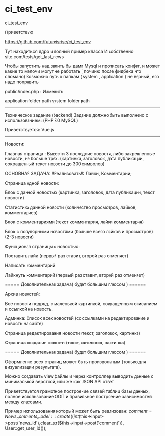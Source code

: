# ci_test_env
ci_test_env



Приветствую

https://github.com/futureisrise/ci_test_env 


Тут находиться ядро и полный пример класса 
И собственно site.com/tests/get_last_news 

Чтобы запустить над залить бы дамп Mysql и прописать конфиг, 
и может какие то мелочи могут не работать ( починю после фидбека что сломано) 
Возможно путь к папкам ( system , application ) не верный, его надо поправить 

public/index.php : Изменить

application folder path
system folder path



-----------------------------------------------------------------------------------------

Техническое задание (backend)
Задание должно быть выполнено с использованием: (PHP 7.0 MySQL)

Приветствуется:
Vue.js

-----------------------------------------------------------------------------------------

Новости:

Главная страница : 
Вывести 3 последние новости, либо закрепленные новости, не больше трех. (картинка, заголовок, дата публикации, сокращенный текст новости до 300 символов)

ОСНОВНАЯ ЗАДАЧА:
!!Реализовать!!: Лайки, Комментарии;

Страница одной новости: 

Блок с данной новостью (картинка, заголовок, дата публикации, текст новости)

Статистика данной новости (количество просмотров, лайков, комментариев)

Блок с комментариями (текст комментария, лайки комментария)

Блок с популярными новостями (больше всего лайков и просмотров) (2-3 новости)




Функционал страницы с новостью:

Поставить лайк (первый раз ставит, второй раз отменяет)

Написать комментарий

Лайкнуть комментарий (первый раз ставит, второй раз отменяет)

===== Дополнительная задача( будет большим плюсом ) ======

Архив новостей: 

Все новости подряд, с маленькой картинкой, сокращенным описанием и ссылкой на новость. 

Админка:
Список всех новостей (со ссылками на редактирование и новость на сайте)

Страница редактирования новости (текст, заголовок, картинка)

Страница создания новости (текст, заголовок, картинка)

===== Дополнительная задача( будет большим плюсом ) ======

Оформление всех страниц может быть произвольным (только для визуализации результата).

Можно создавать view файлы и через контроллер выводить данные с минимальной версткой, или же как JSON API ответ 

Приветствуется грамотное построение связей таблиц базы данных, полное использование ООП и правильное построение зависимостей между классами.



Пример использования который может быть реализован:
$comment = News_comments_model::create((int)$this->input->post('news_id'),clear_str($this->input->post('comment')), User::get_user_id());


